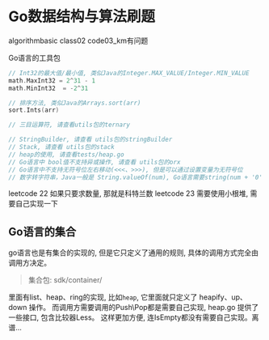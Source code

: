 # Go数据结构与算法刷题
algorithmbasic class02 code03_km有问题

Go语言的工具包
```go
// Int32的最大值/最小值, 类似Java的Integer.MAX_VALUE/Integer.MIN_VALUE
math.MaxInt32 = 2^31 - 1
math.MinInt32  = -2^31

// 排序方法, 类似Java的Arrays.sort(arr)
sort.Ints(arr)

// 三目运算符, 请查看utils包的ternary

// StringBuilder, 请查看 utils包的stringBuilder
// Stack, 请查看 utils包的stack
// heap的使用, 请查看tests/heap.go
// Go语言中 bool值不支持异或操作, 请查看 utils包的orx
// Go语言中不支持无符号位左右移动(<<<、>>>), 但是可以通过设置变量为无符号位
// 数字转字符串，Java一般是 String.valueOf(num), Go语言需要string(num + '0')
```

leetcode 22 如果只要求数量, 那就是科特兰数
leetcode 23 需要使用小根堆, 需要自己实现一下

## Go语言的集合
go语言也是有集合的实现的, 但是它只定义了通用的规则, 具体的调用方式完全由调用方决定。
> 集合包: sdk/container/

里面有list、heap、ring的实现, 比如`heap`, 它里面就只定义了 heapify、up、down 操作。 
而调用方需要调用的Push\Pop都是需要自己实现, heap.go 提供了一些接口, 包含比较器Less。
这样更加方便, 连IsEmpty都没有需要自己实现。离谱...